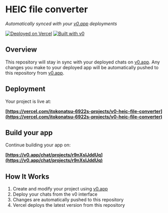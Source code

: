 # HEIC file converter

*Automatically synced with your [v0.app](https://v0.app) deployments*

[![Deployed on Vercel](https://img.shields.io/badge/Deployed%20on-Vercel-black?style=for-the-badge&logo=vercel)](https://vercel.com/itokonatsu-6922s-projects/v0-heic-file-converter)
[![Built with v0](https://img.shields.io/badge/Built%20with-v0.app-black?style=for-the-badge)](https://v0.app/chat/projects/r9nXsIJddUq)

## Overview

This repository will stay in sync with your deployed chats on [v0.app](https://v0.app).
Any changes you make to your deployed app will be automatically pushed to this repository from [v0.app](https://v0.app).

## Deployment

Your project is live at:

**[https://vercel.com/itokonatsu-6922s-projects/v0-heic-file-converter](https://vercel.com/itokonatsu-6922s-projects/v0-heic-file-converter)**

## Build your app

Continue building your app on:

**[https://v0.app/chat/projects/r9nXsIJddUq](https://v0.app/chat/projects/r9nXsIJddUq)**

## How It Works

1. Create and modify your project using [v0.app](https://v0.app)
2. Deploy your chats from the v0 interface
3. Changes are automatically pushed to this repository
4. Vercel deploys the latest version from this repository